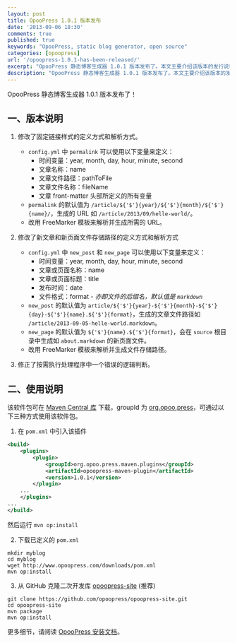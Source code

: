 ```yaml
---
layout: post
title: OpooPress 1.0.1 版本发布
date: '2013-09-06 18:30'
comments: true
published: true
keywords: "OpooPress, static blog generator, open source"
categories: [opoopress]
url: '/opoopress-1.0.1-has-been-released/'
excerpt: "OpooPress 静态博客生成器 1.0.1 版本发布了。本文主要介绍该版本的发行说明（包括功能增强说明及 BUG 修正说明）以及使用说明。"
description: "OpooPress 静态博客生成器 1.0.1 版本发布了。本文主要介绍该版本的发行说明（包括功能增强说明及 BUG 修正说明）以及使用说明。"
---
```


OpooPress 静态博客生成器 1.0.1 版本发布了！

## 一、版本说明

1. 修改了固定链接样式的定义方式和解析方式。
	- `config.yml` 中 `permalink` 可以使用以下变量来定义：
		- 时间变量：year, month, day, hour, minute, second 
		- 文章名称：name
		- 文章文件路径：pathToFile
		- 文章文件名称：fileName
		- 文章 front-matter 头部所定义的所有变量
	- `permalink` 的默认值为 `/article/${'$'}{year}/${'$'}{month}/${'$'}{name}/`，生成的 URL 如 `/article/2013/09/helle-world/`。
	- 改用 FreeMarker 模板来解析并生成所需的 URL。

2. 修改了新文章和新页面文件存储路径的定义方式和解析方式
	- `config.yml` 中 `new_post` 和 `new_page` 可以使用以下变量来定义：
		- 时间变量：year, month, day, hour, minute, second 
		- 文章或页面名称：name
		- 文章或页面标题：title
		- 发布时间：date
		- 文件格式：format - *亦即文件的后缀名，默认值是 `markdown`*
	- `new_post` 的默认值为 `article/${'$'}{year}-${'$'}{month}-${'$'}{day}-${'$'}{name}.${'$'}{format}`，生成的文章文件路径如 `/article/2013-09-05-helle-world.markdown`。
	- `new_page` 的默认值为 `${'$'}{name}.${'$'}{format}`，会在 `source` 根目录中生成如 `about.markdown` 的新页面文件。
	- 改用 FreeMarker 模板来解析并生成文件存储路径。

3. 修正了按需执行处理程序中一个错误的逻辑判断。


## 二、使用说明

该软件包可在 [Maven Central 库](http://search.maven.org/) 下载，groupId 为 [org.opoo.press](http://central.maven.org/maven2/org/opoo/press/)，可通过以下三种方式使用该软件包。

1. 在 `pom.xml` 中引入该插件
```xml
<build>
	<plugins>
		<plugin>
			<groupId>org.opoo.press.maven.plugins</groupId>
			<artifactId>opoopress-maven-plugin</artifactId>
			<version>1.0.1</version>
		</plugin>
	...
	</plugins>
...
</build>
```
然后运行 `mvn op:install`

2. 下载已定义的 `pom.xml`
```
mkdir myblog
cd myblog
wget http://www.opoopress.com/downloads/pom.xml
mvn op:install
```

3. 从 GitHub 克隆二次开发库 [opoopress-site](https://github.com/opoopress/opoopress-site) (推荐)
```
git clone https://github.com/opoopress/opoopress-site.git
cd opoopress-site
mvn package
mvn op:install
```

更多细节，请阅读 [OpooPress 安装文档](http://www.opoopress.com/zh/docs/installation/)。
